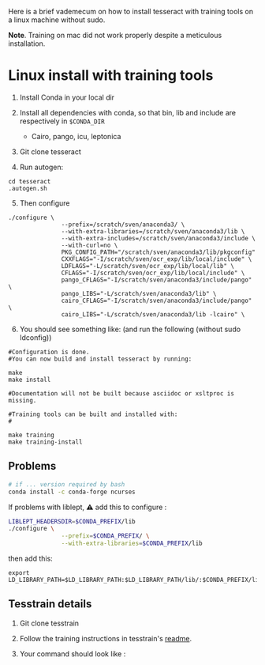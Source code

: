 Here is a brief vademecum on how to install tesseract with training tools on a linux machine without sudo. 

**Note**. Training on mac did not work properly despite a meticulous installation. 


# Linux install with training tools

1) Install Conda in your local dir
2) Install all dependencies with conda, so that bin, lib and include are respectively in ``$CONDA_DIR``
	- Cairo, pango, icu, leptonica

3) Git clone tesseract
4) Run autogen:
```
cd tesseract
.autogen.sh
```
5) Then configure
```
./configure \  
               --prefix=/scratch/sven/anaconda3/ \  
               --with-extra-libraries=/scratch/sven/anaconda3/lib \  
               --with-extra-includes=/scratch/sven/anaconda3/include \  
               --with-curl=no \  
               PKG_CONFIG_PATH="/scratch/sven/anaconda3/lib/pkgconfig"  
               CXXFLAGS="-I/scratch/sven/ocr_exp/lib/local/include" \  
               LDFLAGS="-L/scratch/sven/ocr_exp/lib/local/lib" \  
               CFLAGS="-I/scratch/sven/ocr_exp/lib/local/include" \  
               pango_CFLAGS="-I/scratch/sven/anaconda3/include/pango" \  
               pango_LIBS="-L/scratch/sven/anaconda3/lib" \  
               cairo_CFLAGS="-I/scratch/sven/anaconda3/include/pango" \  
               cairo_LIBS="-L/scratch/sven/anaconda3/lib -lcairo" \

```

6) You should see something like: (and run the following (without sudo ldconfig))
```
#Configuration is done.  
#You can now build and install tesseract by running:  

make  
make install  

#Documentation will not be built because asciidoc or xsltproc is missing.  

#Training tools can be built and installed with:  
# 

make training  
make training-install
```


## Problems

```bash
# if ... version required by bash
conda install -c conda-forge ncurses
```

If problems with liblept, ⚠️ add this to configure : 
```bash
LIBLEPT_HEADERSDIR=$CONDA_PREFIX/lib 
./configure \
               --prefix=$CONDA_PREFIX/ \
               --with-extra-libraries=$CONDA_PREFIX/lib
```

then add this: 
```
export LD_LIBRARY_PATH=$LD_LIBRARY_PATH:$LD_LIBRARY_PATH/lib/:$CONDA_PREFIX/lib/
```

## Tesstrain details

1) Git clone tesstrain

2) Follow the training instructions in tesstrain's [readme](https://github.com/tesseract-ocr/tesstrain).
3) Your command should look like :
```shell

```